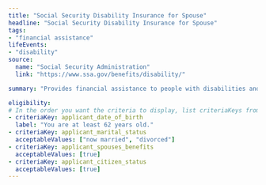 ```yaml
---
title: "Social Security Disability Insurance for Spouse"
headline: "Social Security Disability Insurance for Spouse"
tags: 
- "financial assistance"
lifeEvents: 
- "disability"
source:
  name: "Social Security Administration"
  link: "https://www.ssa.gov/benefits/disability/"

summary: "Provides financial assistance to people with disabilities and their family members."

eligibility:
# In the order you want the criteria to display, list criteriaKeys from the csv here, each followed by a comma-separated list of which values indicate eligibility for that criteria. Wrap individual values in quotes if they have inner commas.
- criteriaKey: applicant_date_of_birth
  label: "You are at least 62 years old."
- criteriaKey: applicant_marital_status
  acceptableValues: ["now married", "divorced"]
- criteriaKey: applicant_spouses_benefits
  acceptableValues: [true]
- criteriaKey: applicant_citizen_status
  acceptableValues: [true]  
---
```

